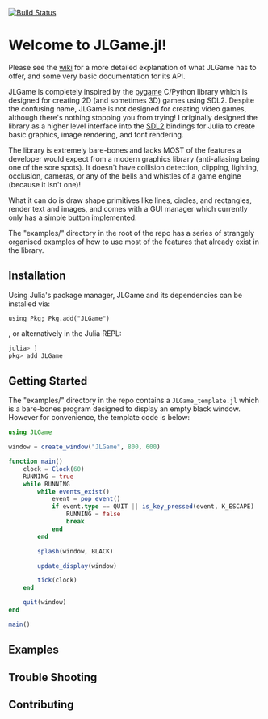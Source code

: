 [![Build Status](https://github.com/cam/JLGame.jl/actions/workflows/CI.yml/badge.svg?branch=main)](https://github.com/cam/JLGame.jl/actions/workflows/CI.yml?query=branch%3Amain)

# Welcome to JLGame.jl!

Please see the [wiki](http://192.168.1.21:8080/cam/JLGame.jl/wiki/Home) for a more detailed explanation of what JLGame has to offer, and some very basic documentation for its API.

JLGame is completely inspired by the [pygame](https://www.pygame.org/docs/) C/Python library which is designed for creating 2D (and sometimes 3D) games using SDL2. Despite the confusing name, JLGame is not designed for creating video games, although there's nothing stopping you from trying! I originally designed the library as a higher level interface into the [SDL2](https://github.com/JuliaMultimedia/SimpleDirectMediaLayer.jl) bindings for Julia to create basic graphics, image rendering, and font rendering. 

The library is extremely bare-bones and lacks MOST of the features a developer would expect from a modern graphics library (anti-aliasing being one of the sore spots). It doesn't have collision detection, clipping, lighting, occlusion, cameras, or any of the bells and whistles of a game engine (because it isn't one)!

What it can do is draw shape primitives like lines, circles, and rectangles, render text and images, and comes with a GUI manager which currently only has a simple button implemented.

The "examples/" directory in the root of the repo has a series of strangely organised examples of how to use most of the features that already exist in the library.

## Installation

Using Julia's package manager, JLGame and its dependencies can be installed via:

```using Pkg; Pkg.add("JLGame")```

, or alternatively in the Julia REPL:

```bash
julia> ]
pkg> add JLGame
```

## Getting Started

The "examples/" directory in the repo contains a `JLGame_template.jl` which is a bare-bones program designed to display an empty black window. However for convenience, the template code is below:

```Julia
using JLGame

window = create_window("JLGame", 800, 600)

function main()
    clock = Clock(60)
    RUNNING = true
    while RUNNING
        while events_exist()
            event = pop_event()
            if event.type == QUIT || is_key_pressed(event, K_ESCAPE)
                RUNNING = false
                break
            end
        end

        splash(window, BLACK)

        update_display(window)

        tick(clock)
    end

    quit(window)
end

main()
```

## Examples

## Trouble Shooting

## Contributing
